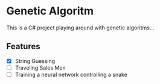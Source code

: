 # Genetic Algoritm

This is a C# project playing around with genetic algoritms... 


## Features

  - [X] String Guessing
  - [ ] Traveling Sales Men
  - [ ] Training a neural network controlling a snake